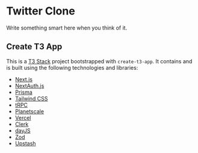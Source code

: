 # Twitter Clone

Write something smart here when you think of it.

## Create T3 App

This is a [T3 Stack](https://create.t3.gg/) project bootstrapped with `create-t3-app`.
It contains and is built using the following technologies and libraries:

- [Next.js](https://nextjs.org)
- [NextAuth.js](https://next-auth.js.org)
- [Prisma](https://prisma.io)
- [Tailwind CSS](https://tailwindcss.com)
- [tRPC](https://trpc.io)
- [Planetscale](https://planetscale.com/)
- [Vercel](https://vercel.com/)
- [Clerk](https://clerk.com/)
- [dayJS](https://day.js.org/)
- [Zod](https://zod.dev/)
- [Upstash](https://upstash.com/)